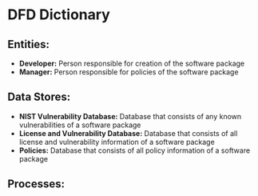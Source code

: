 # DFD Dictionary

## Entities:
+ **Developer:** Person responsible for creation of the software package
+ **Manager:** Person responsible for policies of the software package

## Data Stores:
+ **NIST Vulnerability Database:** Database that consists of any known vulnerabilities of a software package
+ **License and Vulnerability Database:** Database that consists of all license and vulnerability information of a software package
+ **Policies:** Database that consists of all policy information of a software package

## Processes:
